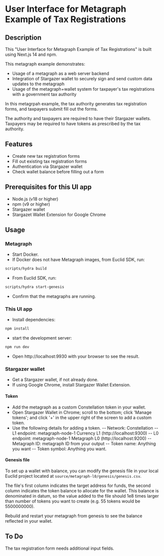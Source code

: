# User Interface for Metagraph Example of Tax Registrations

## Description

This "User Interface for Metagraph Example of Tax Registrations" is built using Next.js 14 and npm.

This metagraph example demonstrates:

<ul>
<li>Usage of a metagraph as a web server backend</li>
<li>Integration of Stargazer wallet to securely sign and send custom data updates to the metagraph</li>
<li>Usage of the metagraph+wallet system for taxpayer's tax registrations with a government tax authority</li>
</ul>

In this metagrpah example, the tax authority generates tax registration forms, and taxpayers submit fill out the forms.

The authority and taxpayers are required to have their Stargazer wallets. Taxpayers may be required to have tokens as prescribed by the tax authority.

## Features

- Create new tax registration forms
- Fill out existing tax registration forms
- Authentication via Stargazer wallet
- Check wallet balance before filling out a form

## Prerequisites for this UI app

- Node.js (v18 or higher)
- npm (v9 or higher)
- Stargazer wallet
- Stargazet Wallet Extension for Google Chrome

## Usage

### Metagraph

- Start Docker.
- If Docker does not have Metagraph images, from Euclid SDK, run:

```sh
scripts/hydra build
```

- From Euclid SDK, run:

```sh
scripts/hydra start-genesis
```

- Confirm that the metagraphs are running.

### This UI app

- Install dependencies:

```sh
npm install
```

- start the development server:

```sh
npm run dev
```

- Open http://localhost:9930 with your browser to see the result.

### Stargazer wallet

- Get a Stargazer wallet, if not already done.
- If using Google Chrome, install Stargazer Wallet Extension.

#### Token

- Add the metagraph as a custom Constellation token in your wallet.
- Open Stargazer Wallet in Chrome; scroll to the bottom; click 'Manage tokens'; and click '+' in the upper right of the screen to add a custom token.
- Use the following details for adding a token.
  -- Network: Constellation
  -- L1 endpoint: metagraph-node-1 Currency L1 (http://localhost:9300)
  -- L0 endpoint: metagraph-node-1 Metagraph L0 (http://localhost:9200)
  -- Metagraph ID: metagraph ID from your output
  -- Token name: Anything you want
  -- Token symbol: Anything you want.

#### Genesis file

To set up a wallet with balance, you can modify the genesis file in your local Euclid project located at `source/metagraph-l0/genesis/genesis.csv`.

The file's first column indicates the target address for funds, the second column indicates the token balance to allocate for the wallet. This balance is denominated in datum, so the value added to the file should 1e8 times larger than number of tokens you want to create (e.g. 55 tokens would be 5500000000).

Rebuild and restart your metagraph from genesis to see the balance reflected in your wallet.

## To Do

The tax registration form needs additional input fields.
